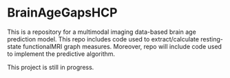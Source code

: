 # BrainAgeGapsHCP

This is a repository for a multimodal imaging data-based brain age prediction model. This repo includes code used to extract/calculate resting-state functionalMRI graph measures. Moreover, repo will include code used to implement the predictive algorithm.

This project is still in progress.
